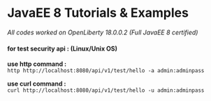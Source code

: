 # JavaEE 8 Tutorials & Examples

_All codes worked on OpenLiberty 18.0.0.2 (Full JavaEE 8 certified)_   

#### for test security api : (Linux/Unix OS)   
**use http command :**    
`http http://localhost:8080/api/v1/test/hello -a admin:adminpass`   

**use curl command :**   
 `curl http://localhost:8080/api/v1/test/hello -u admin:adminpass`   
 
 